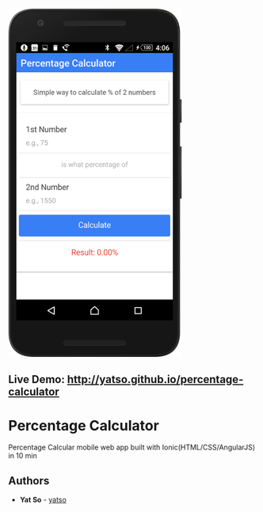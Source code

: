 <a href="http://yatso.github.io/percentage-calculator"><img src="images/percentage-calculator-screenshot.png" width="350px">
</a>

## Live Demo: http://yatso.github.io/percentage-calculator

# Percentage Calculator

Percentage Calcular mobile web app built with Ionic(HTML/CSS/AngularJS) in 10 min

## Authors

* **Yat So**  - [yatso](https://github.com/yatso)
